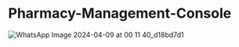 # Pharmacy-Management-Console
![WhatsApp Image 2024-04-09 at 00 11 40_d18bd7d1](https://github.com/kalila-cna/Pharmacy-Management-Console/assets/109810137/8a148a70-0b01-43e7-aadb-10b5e8bfef22)
